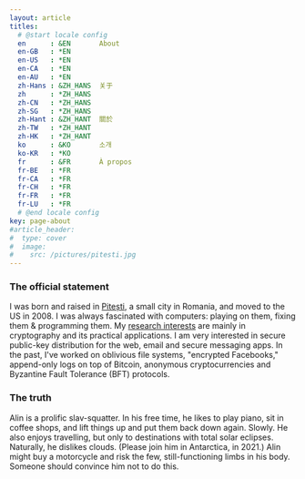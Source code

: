 ```yaml
---
layout: article
titles:
  # @start locale config
  en      : &EN       About
  en-GB   : *EN
  en-US   : *EN
  en-CA   : *EN
  en-AU   : *EN
  zh-Hans : &ZH_HANS  关于
  zh      : *ZH_HANS
  zh-CN   : *ZH_HANS
  zh-SG   : *ZH_HANS
  zh-Hant : &ZH_HANT  關於
  zh-TW   : *ZH_HANT
  zh-HK   : *ZH_HANT
  ko      : &KO       소개
  ko-KR   : *KO
  fr      : &FR       À propos
  fr-BE   : *FR
  fr-CA   : *FR
  fr-CH   : *FR
  fr-FR   : *FR
  fr-LU   : *FR
  # @end locale config
key: page-about
#article_header:
#  type: cover
#  image:
#    src: /pictures/pitesti.jpg
---
```


<!-- See notes here about HTML blocks: https://kramdown.gettalong.org/syntax.html#html-blocks -->

### The official statement

<!-- ![](/pictures/tbow-th.jpg){: .align-right} -->

I was born and raised in [Pitești](https://en.wikipedia.org/wiki/Pitesti), a small city in Romania, and moved to the US in 2008.
I was always fascinated with computers: playing on them, fixing them & programming them.
My [research interests](/papers.html) are mainly in cryptography and its practical applications. 
I am very interested in secure public-key distribution for the web, email and secure messaging apps. 
In the past, I've worked on oblivious file systems, "encrypted Facebooks," append-only logs on top of Bitcoin, anonymous cryptocurrencies and Byzantine Fault Tolerance (BFT) protocols.

### The truth

Alin is a prolific slav-squatter. 
In his free time, he likes to play piano, sit in coffee shops, and lift things up and put them back down again.
Slowly.
He also enjoys travelling, but only to destinations with total solar eclipses.
Naturally, he dislikes clouds.
(Please join him in Antarctica, in 2021.) 
Alin might buy a motorcycle and risk the few, still-functioning limbs in his body.
Someone should convince him not to do this.
